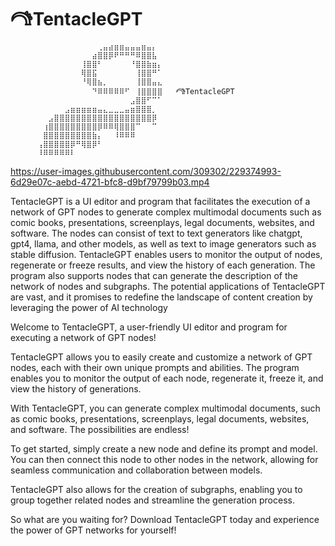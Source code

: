 # 𐂠TentacleGPT


          ⠀⠀⠀⠀⠀⠀⠀⠀⠀⠀⠀⢀⣤⣴⣶⣶⣤⣤⣤⣶⣤⡄
          ⠀⠀⠀⠀⠀⠀⠀⠀⠀⠀⣴⣿⣿⡿⠟⠛⠛⠛⠿⣿⣿⣧⠀⠀
          ⠀⠀⠀⠀⠀⠀⠀⠀⢸⣿⣿⠃⠀⠀⠀⠀⠀⠘⣿⣿⣷⣶⡄
          ⠀⠀⠀⠀⠀⠀⠀⠀⢿⣿⣯⠀⠀⠀⠀⠀⠀⠀⢸⣿⣿⠛⠁
          ⠀⠀⠀⠀⠀⠀⠀⠀⠘⢿⣿⣦⡀⠀⠀⠀⠀⠀⢸⣿⣿⣤⣄
          ⠀⠀⠀⠀⠀⠀⠀⠀⠀⠀⠙⠿⠿⠿⠿⠿⠋⠀⢸⣿⣿⣿⣿   𐂠TentacleGPT
          ⠀⠀⠀⠀⠀⠀⠀⠀⠀⠀⠀⠀⠀⠀⠀⠀⠀⣠⣿⣿⠋⠉⠁
          ⠀⠀⠀⠀⠀⣠⣶⣶⣶⣶⣶⣤⣄⣀⣀⣀⣤⣶⣿⣿⣿⡀⠀⠀
          ⠀⠀⣠⣿⣿⣿⣿⣿⣿⣿⣿⣿⣿⣿⣿⣿⣿⣿⣿⣿⣿⡿⠀⠀
          ⠀⢰⣿⣿⣿⣿⣿⣿⣿⣿⣿⡿⠿⠿⢿⣿⣿⣿⠉⠀⠀⠉⠀⠀⠀
          ⠀⣿⣿⣿⣿⣿⣿⣿⣿⣿⣷⡄⠀⠀⠸⠿⠿⠿⠀⠀⠀⠀⠀⠀⠀
          ⢠⣿⣿⣿⣿⣿⡿⠛⢿⣿⡿⠃⠀⠀⠀⠀⠀⠀⠀⠀⠀⠀⠀⠀
          ⠸⠿⠿⠿⠿⠿⠇⠀⠀⠀⠀⠀⠀⠀⠀⠀⠀⠀⠀⠀⠀⠀⠀



https://user-images.githubusercontent.com/309302/229374993-6d29e07c-aebd-4721-bfc8-d9bf79799b03.mp4




TentacleGPT is a UI editor and program that facilitates the execution of a network of GPT nodes to generate complex multimodal documents such as comic books, presentations, screenplays, legal documents, websites, and software. The nodes can consist of text to text generators like chatgpt, gpt4, llama, and other models, as well as text to image generators such as stable diffusion. TentacleGPT enables users to monitor the output of nodes, regenerate or freeze results, and view the history of each generation. The program also supports nodes that can generate the description of the network of nodes and subgraphs. The potential applications of TentacleGPT are vast, and it promises to redefine the landscape of content creation by leveraging the power of AI technology
 
Welcome to TentacleGPT, a user-friendly UI editor and program for executing a network of GPT nodes!

TentacleGPT allows you to easily create and customize a network of GPT nodes, each with their own unique prompts and abilities. The program enables you to monitor the output of each node, regenerate it, freeze it, and view the history of generations.

With TentacleGPT, you can generate complex multimodal documents, such as comic books, presentations, screenplays, legal documents, websites, and software. The possibilities are endless!

To get started, simply create a new node and define its prompt and model. You can then connect this node to other nodes in the network, allowing for seamless communication and collaboration between models.

TentacleGPT also allows for the creation of subgraphs, enabling you to group together related nodes and streamline the generation process.

So what are you waiting for? Download TentacleGPT today and experience the power of GPT networks for yourself!
